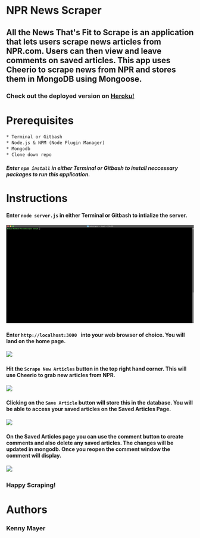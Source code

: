 # NPR News Scraper

## All the News That's Fit to Scrape is an application that lets users scrape news articles from NPR.com. Users can then view and leave comments on saved articles. This app uses Cheerio to scrape news from NPR and stores them in MongoDB using Mongoose. 

### Check out the deployed version on [Heroku!](https://young-badlands-11704.herokuapp.com/)

# Prerequisites

    * Terminal or Gitbash
    * Node.js & NPM (Node Plugin Manager)
    * Mongodb
    * Clone down repo

##### Enter `npm install` in either Terminal or Gitbash to install neccessary packages to run this application.

# Instructions

#### Enter `node server.js` in either Terminal or Gitbash to intialize the server.

![](https://github.com/kmayer48/webscraper/blob/master/public/gifs/cli.gif)

#### Enter `http://localhost:3000 ` into your web browser of choice. You will land on the home page.

![](https://github.com/kmayer48/webscraper/blob/master/public/gifs/landing.gif)

#### Hit the `Scrape New Articles` button in the top right hand corner. This will use Cheerio to grab new articles from NPR.

![](https://github.com/kmayer48/webscraper/blob/master/public/gifs/scrape.gif)

#### Clicking on the `Save Article` button will store this in the database. You will be able to access your saved articles on the Saved Articles Page.

![](https://github.com/kmayer48/webscraper/blob/master/public/gifs/save.gif)

#### On the Saved Articles page you can use the comment button to create comments and also delete any saved articles. The changes will be updated in mongodb. Once you reopen the comment window the comment will display. 

![](https://github.com/kmayer48/webscraper/blob/master/public/gifs/comment.gif)

### Happy Scraping!

# Authors

### Kenny Mayer